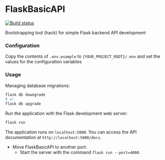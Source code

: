 # FlaskBasicAPI

[![Build status](https://github.com/PedroBinotto/flaskbasicapi/actions/workflows/tests.yml/badge.svg)](https://github.com/PedroBinotto/flaskbasicapi/actions/)

Bootstrapping tool (hack) for simple Flask backend API development

### Configuration

Copy the contents of `.env.example` to `{YOUR_PROJECT_ROOT}/.env` and set the values for the configuration variables

### Usage

Managing database migrations:

```bash
flask db downgrade
# or
flask db upgrade
```

Run the application with the Flask development web server:

```bash
flask run
```

The application runs on `localhost:5000`. You can access the API documentation
at `http://localhost:5000/docs`.

- Move FlaskBasicAPI to another port:
    - Start the server with the command `flask run --port=4000`.

